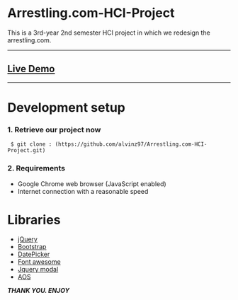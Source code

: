 # Arrestling.com-HCI-Project

This is a 3rd-year 2nd semester HCI project in which we redesign the arrestling.com.

---

 ## [Live Demo](https://demo.rusiruofficial.com/arrestling.com)

---

# Development setup

### 1. Retrieve our project now

```git
 $ git clone : (https://github.com/alvinz97/Arrestling.com-HCI-Project.git)
```


### 2. Requirements

   * Google Chrome web browser (JavaScript enabled)
   * Internet connection with a reasonable speed 
    
 # Libraries
  * [jQuery](https://jquery.com/)
  * [Bootstrap](https://getbootstrap.com/)
  * [DatePicker](https://jqueryui.com/datepicker/)
  * [Font awesome](https://fontawesome.com/)
  * [Jquery modal](https://www.npmjs.com/package/jquery-modal)
  * [AOS](https://www.npmjs.com/package/aos)


***THANK YOU. ENJOY***
